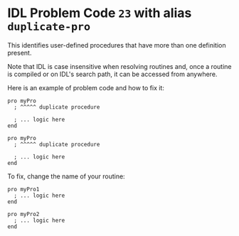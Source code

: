 # IDL Problem Code `23` with alias `duplicate-pro`

<!--@include: ./severity/disable_problem.md-->

<!--@include: ./severity/inconsistencies.md-->

This identifies user-defined procedures that have more than one definition present.

Note that IDL is case insensitive when resolving routines and, once a routine is compiled or on IDL's search path, it can be accessed from anywhere.

Here is an example of problem code and how to fix it:

```idl
pro myPro
  ; ^^^^^ duplicate procedure

  ; ... logic here
end

pro myPro
  ; ^^^^^ duplicate procedure

  ; ... logic here
end
```

To fix, change the name of your routine:

```idl
pro myPro1
  ; ... logic here
end

pro myPro2
  ; ... logic here
end
```
